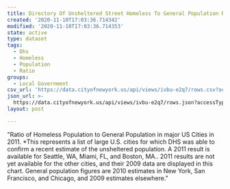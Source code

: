 ```yaml
---
title: Directory Of Unsheltered Street Homeless To General Population Ratio 2011
created: '2020-11-10T17:03:36.714342'
modified: '2020-11-10T17:03:36.714353'
state: active
type: dataset
tags:
  - Dhs
  - Homeless
  - Population
  - Ratio
groups:
  - Local Government
csv_url: 'https://data.cityofnewyork.us/api/views/ivbu-e2q7/rows.csv?accessType=DOWNLOAD'
json_url: >-
  https://data.cityofnewyork.us/api/views/ivbu-e2q7/rows.json?accessType=DOWNLOAD
layout: post

---
```

"Ratio of Homeless Population to General Population in major US Cities in 2011.
*This represents a list of large U.S. cities for which DHS was able to confirm a recent estimate of the unsheltered population.  A 2011 result is available for Seattle, WA, Miami, FL, and Boston, MA.. 2011 results are not yet available for the other cities, and their 2009 data are displayed in this chart. General population figures are 2010 estimates in New York, San Francisco, and Chicago, and 2009 estimates elsewhere."
